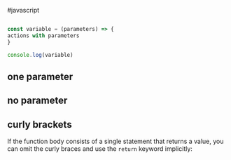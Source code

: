 #javascript 

``` javascript 

const variable = (parameters) => {
actions with parameters
}

console.log(variable) 

```

## one parameter 

## no parameter

## curly brackets

If the function body consists of a single statement that returns a value, you can omit the curly braces and use the `return` keyword implicitly:


